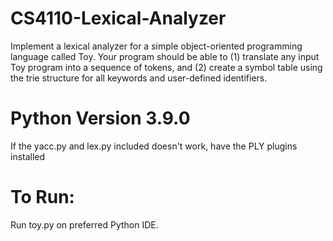 # CS4110-Lexical-Analyzer
 Implement a lexical analyzer for a simple object-oriented programming language called Toy. Your program should be able to (1) translate any input Toy program into a sequence of tokens, and (2) create a symbol table using the trie structure for all keywords and user-defined identifiers.

# Python Version 3.9.0
If the yacc.py and lex.py included doesn't work, have the PLY plugins installed

# To Run: 
Run toy.py on preferred Python IDE. 



